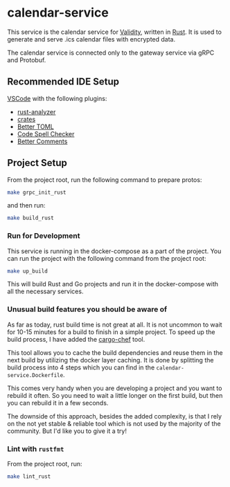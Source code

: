 # calendar-service

This service is the calendar service for [Validity](https://validity.extr.app), written in [Rust](https://www.rust-lang.org/).
It is used to generate and serve .ics calendar files with encrypted data.

The calendar service is connected only to the gateway service via gRPC and Protobuf.

## Recommended IDE Setup

[VSCode](https://code.visualstudio.com/) with the following plugins:

- [rust-analyzer](https://marketplace.visualstudio.com/items?itemName=rust-lang.rust-analyzer)
- [crates](https://marketplace.visualstudio.com/items?itemName=serayuzgur.crates)
- [Better TOML](https://marketplace.visualstudio.com/items?itemName=bungcip.better-toml)
- [Code Spell Checker](https://marketplace.visualstudio.com/items?itemName=streetsidesoftware.code-spell-checker)
- [Better Comments](https://marketplace.visualstudio.com/items?itemName=aaron-bond.better-comments)

## Project Setup

From the project root, run the following command to prepare protos:

```sh
make grpc_init_rust
```

and then run:

```sh
make build_rust
```

### Run for Development

This service is running in the docker-compose as a part of the project.
You can run the project with the following command from the project root:

```sh
make up_build
```

This will build Rust and Go projects and run it in the docker-compose with all the necessary services.

### Unusual build features you should be aware of

As far as today, rust build time is not great at all.
It is not uncommon to wait for 10-15 minutes for a build to finish in a simple project.
To speed up the build process, I have added the [cargo-chef](https://github.com/LukeMathWalker/cargo-chef) tool.

This tool allows you to cache the build dependencies and reuse them in the next build by utilizing the docker layer caching.
It is done by splitting the build process into 4 steps which you can find in the `calendar-service.Dockerfile`.

This comes very handy when you are developing a project and you want to rebuild it often. So you need to wait
a little longer on the first build, but then you can rebuild it in a few seconds.

The downside of this approach, besides the added complexity, is that I rely on the not yet stable & reliable
tool which is not used by the majority of the community. But I'd like you to give it a try!

### Lint with `rustfmt`

From the project root, run:

```sh
make lint_rust
```
